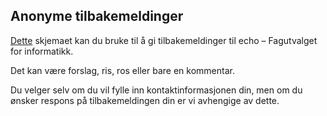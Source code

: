 ## Anonyme tilbakemeldinger

[Dette](https://forms.gle/f67cQyqpJsdeMAKr6) skjemaet kan du bruke til å gi tilbakemeldinger til echo – Fagutvalget for informatikk.

Det kan være forslag, ris, ros eller bare en kommentar. 

Du velger selv om du vil fylle inn kontaktinformasjonen din, men om du ønsker respons på tilbakemeldingen din er vi avhengige av dette. 

